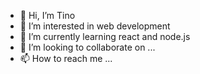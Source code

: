 - 👋 Hi, I’m Tino
- 👀 I’m interested in web development
- 🌱 I’m currently learning react and node.js
- 💞️ I’m looking to collaborate on ...
- 📫 How to reach me ...

<!---
synthmancer/synthmancer is a ✨ special ✨ repository because its `README.md` (this file) appears on your GitHub profile.
You can click the Preview link to take a look at your changes.
--->
